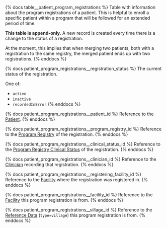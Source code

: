 {% docs table__patient_program_registrations %}
Table with information about the program registrations of a patient. This is helpful
to enroll a specific patient within a program that will be followed for an extended
period of time.

**This table is append-only.**
A new record is created every time there is a change to the status of a registration. 

At the moment, this implies that when merging two patients, both with a registration to the same
registry, the merged patient ends up with two registrations.
{% enddocs %}

{% docs patient_program_registrations__registration_status %}
The current status of the registration.

One of:
- `active`
- `inactive`
- `recordedInError`
{% enddocs %}

{% docs patient_program_registrations__patient_id %}
Reference to the [Patient](#!/source/source.tamanu.tamanu.patients).
{% enddocs %}

{% docs patient_program_registrations__program_registry_id %}
Reference to the [Program Registry](#!/source/source.tamanu.tamanu.program_registries)
of the registration.
{% enddocs %}

{% docs patient_program_registrations__clinical_status_id %}
Reference to the [Program Registry Clinical Status](#!/source/source.tamanu.tamanu.program_registry_clinical_statuses)
of the registration.
{% enddocs %}

{% docs patient_program_registrations__clinician_id %}
Reference to the [Clinician](#!/source/source.tamanu.tamanu.users) recording that
registration.
{% enddocs %}

{% docs patient_program_registrations__registering_facility_id %}
Reference to the [Facility](#!/source/source.tamanu.tamanu.facilities) where the
registration was registered in.
{% enddocs %}

{% docs patient_program_registrations__facility_id %}
Reference to the [Facility](#!/source/source.tamanu.tamanu.facilities) this program
registration is from.
{% enddocs %}

{% docs patient_program_registrations__village_id %}
Reference to the [Reference Data](#!/source/source.tamanu.tamanu.reference_data)
(`type=village`) this program registration is from.
{% enddocs %}
